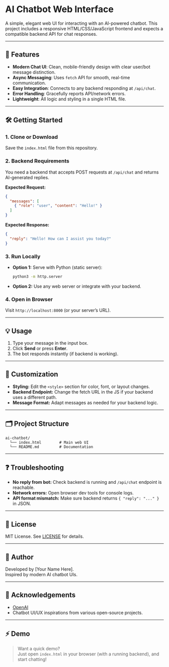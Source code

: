 # AI Chatbot Web Interface

A simple, elegant web UI for interacting with an AI-powered chatbot. This project includes a responsive HTML/CSS/JavaScript frontend and expects a compatible backend API for chat responses.

---
   
## 🚀 Features

- **Modern Chat UI**: Clean, mobile-friendly design with clear user/bot message distinction.
- **Async Messaging**: Uses `fetch` API for smooth, real-time communication.
- **Easy Integration**: Connects to any backend responding at `/api/chat`.
- **Error Handling**: Gracefully reports API/network errors.
- **Lightweight**: All logic and styling in a single HTML file.

---

## 🛠️ Getting Started

### 1. Clone or Download
Save the `index.html` file from this repository.

### 2. Backend Requirements
You need a backend that accepts POST requests at `/api/chat` and returns AI-generated replies.

**Expected Request:**
```json
{
  "messages": [
    { "role": "user", "content": "Hello!" }
  ]
}
```

**Expected Response:**
```json
{
  "reply": "Hello! How can I assist you today?"
}
```

### 3. Run Locally

- **Option 1:** Serve with Python (static server):
  ```bash
  python3 -m http.server
  ```
- **Option 2:** Use any web server or integrate with your backend.

### 4. Open in Browser
Visit `http://localhost:8000` (or your server’s URL).

---

## 💡 Usage

1. Type your message in the input box.
2. Click **Send** or press **Enter**.
3. The bot responds instantly (if backend is working).

---

## 🧩 Customization

- **Styling:** Edit the `<style>` section for color, font, or layout changes.
- **Backend Endpoint:** Change the fetch URL in the JS if your backend uses a different path.
- **Message Format:** Adapt messages as needed for your backend logic.

---

## 🗂️ Project Structure

```
ai-chatbot/
  └── index.html        # Main web UI
  └── README.md         # Documentation
```

---

## ❓ Troubleshooting

- **No reply from bot:** Check backend is running and `/api/chat` endpoint is reachable.
- **Network errors:** Open browser dev tools for console logs.
- **API format mismatch:** Make sure backend returns `{ "reply": "..." }` in JSON.

---

## 📄 License

MIT License. See [LICENSE](LICENSE) for details.

---

## 👤 Author

Developed by [Your Name Here].  
Inspired by modern AI chatbot UIs.

---

## 🙏 Acknowledgements

- [OpenAI](https://openai.com/)
- Chatbot UI/UX inspirations from various open-source projects.

---

## ⚡ Demo

> Want a quick demo?  
> Just open `index.html` in your browser (with a running backend), and start chatting!
